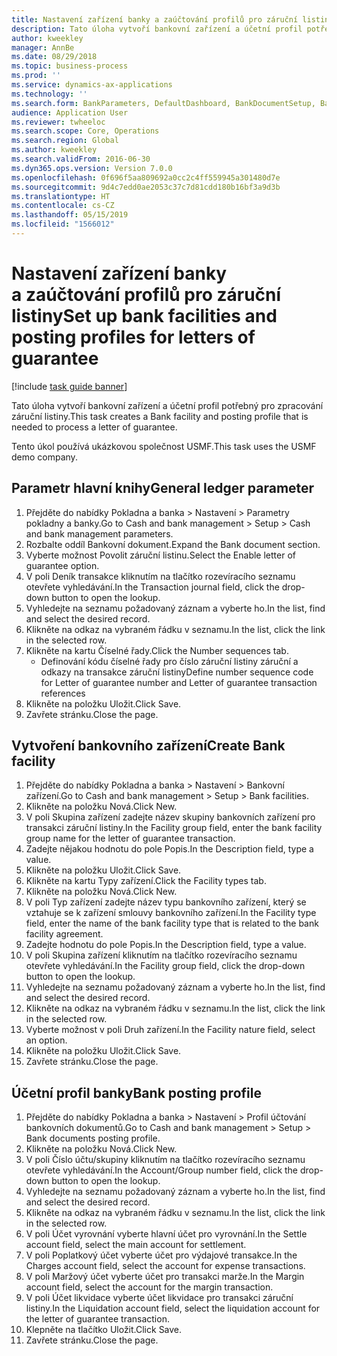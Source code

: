 ```yaml
---
title: Nastavení zařízení banky a zaúčtování profilů pro záruční listiny
description: Tato úloha vytvoří bankovní zařízení a účetní profil potřebný pro zpracování záruční listiny.
author: kweekley
manager: AnnBe
ms.date: 08/29/2018
ms.topic: business-process
ms.prod: ''
ms.service: dynamics-ax-applications
ms.technology: ''
ms.search.form: BankParameters, DefaultDashboard, BankDocumentSetup, BankDocumentPosting
audience: Application User
ms.reviewer: twheeloc
ms.search.scope: Core, Operations
ms.search.region: Global
ms.author: kweekley
ms.search.validFrom: 2016-06-30
ms.dyn365.ops.version: Version 7.0.0
ms.openlocfilehash: 0f696f5aa809692a0cc2c4ff559945a301480d7e
ms.sourcegitcommit: 9d4c7edd0ae2053c37c7d81cdd180b16bf3a9d3b
ms.translationtype: HT
ms.contentlocale: cs-CZ
ms.lasthandoff: 05/15/2019
ms.locfileid: "1566012"
---
```

# <a name="set-up-bank-facilities-and-posting-profiles-for-letters-of-guarantee"></a><span data-ttu-id="b3ac1-103">Nastavení zařízení banky a zaúčtování profilů pro záruční listiny</span><span class="sxs-lookup"><span data-stu-id="b3ac1-103">Set up bank facilities and posting profiles for letters of guarantee</span></span>

[!include [task guide banner](../../includes/task-guide-banner.md)]

<span data-ttu-id="b3ac1-104">Tato úloha vytvoří bankovní zařízení a účetní profil potřebný pro zpracování záruční listiny.</span><span class="sxs-lookup"><span data-stu-id="b3ac1-104">This task creates a Bank facility and posting profile that is needed to process a letter of guarantee.</span></span>



<span data-ttu-id="b3ac1-105">Tento úkol používá ukázkovou společnost USMF.</span><span class="sxs-lookup"><span data-stu-id="b3ac1-105">This task uses the USMF demo company.</span></span> 




## <a name="general-ledger-parameter"></a><span data-ttu-id="b3ac1-106">Parametr hlavní knihy</span><span class="sxs-lookup"><span data-stu-id="b3ac1-106">General ledger parameter</span></span>
1. <span data-ttu-id="b3ac1-107">Přejděte do nabídky Pokladna a banka > Nastavení > Parametry pokladny a banky.</span><span class="sxs-lookup"><span data-stu-id="b3ac1-107">Go to Cash and bank management > Setup > Cash and bank management parameters.</span></span>
2. <span data-ttu-id="b3ac1-108">Rozbalte oddíl Bankovní dokument.</span><span class="sxs-lookup"><span data-stu-id="b3ac1-108">Expand the Bank document section.</span></span>
3. <span data-ttu-id="b3ac1-109">Vyberte možnost Povolit záruční listinu.</span><span class="sxs-lookup"><span data-stu-id="b3ac1-109">Select the Enable letter of guarantee option.</span></span>
4. <span data-ttu-id="b3ac1-110">V poli Deník transakce kliknutím na tlačítko rozevíracího seznamu otevřete vyhledávání.</span><span class="sxs-lookup"><span data-stu-id="b3ac1-110">In the Transaction journal field, click the drop-down button to open the lookup.</span></span>
5. <span data-ttu-id="b3ac1-111">Vyhledejte na seznamu požadovaný záznam a vyberte ho.</span><span class="sxs-lookup"><span data-stu-id="b3ac1-111">In the list, find and select the desired record.</span></span>
6. <span data-ttu-id="b3ac1-112">Klikněte na odkaz na vybraném řádku v seznamu.</span><span class="sxs-lookup"><span data-stu-id="b3ac1-112">In the list, click the link in the selected row.</span></span>
7. <span data-ttu-id="b3ac1-113">Klikněte na kartu Číselné řady.</span><span class="sxs-lookup"><span data-stu-id="b3ac1-113">Click the Number sequences tab.</span></span>
    * <span data-ttu-id="b3ac1-114">Definování kódu číselné řady pro číslo záruční listiny záruční a odkazy na transakce záruční listiny</span><span class="sxs-lookup"><span data-stu-id="b3ac1-114">Define number sequence code for Letter of guarantee number and Letter of guarantee transaction references</span></span>  
8. <span data-ttu-id="b3ac1-115">Klikněte na položku Uložit.</span><span class="sxs-lookup"><span data-stu-id="b3ac1-115">Click Save.</span></span>
9. <span data-ttu-id="b3ac1-116">Zavřete stránku.</span><span class="sxs-lookup"><span data-stu-id="b3ac1-116">Close the page.</span></span>

## <a name="create-bank-facility"></a><span data-ttu-id="b3ac1-117">Vytvoření bankovního zařízení</span><span class="sxs-lookup"><span data-stu-id="b3ac1-117">Create Bank facility</span></span>
1. <span data-ttu-id="b3ac1-118">Přejděte do nabídky Pokladna a banka > Nastavení > Bankovní zařízení.</span><span class="sxs-lookup"><span data-stu-id="b3ac1-118">Go to Cash and bank management > Setup > Bank facilities.</span></span>
2. <span data-ttu-id="b3ac1-119">Klikněte na položku Nová.</span><span class="sxs-lookup"><span data-stu-id="b3ac1-119">Click New.</span></span>
3. <span data-ttu-id="b3ac1-120">V poli Skupina zařízení zadejte název skupiny bankovních zařízení pro transakci záruční listiny.</span><span class="sxs-lookup"><span data-stu-id="b3ac1-120">In the Facility group field, enter the bank facility group name for the letter of guarantee transaction.</span></span>
4. <span data-ttu-id="b3ac1-121">Zadejte nějakou hodnotu do pole Popis.</span><span class="sxs-lookup"><span data-stu-id="b3ac1-121">In the Description field, type a value.</span></span>
5. <span data-ttu-id="b3ac1-122">Klikněte na položku Uložit.</span><span class="sxs-lookup"><span data-stu-id="b3ac1-122">Click Save.</span></span>
6. <span data-ttu-id="b3ac1-123">Klikněte na kartu Typy zařízení.</span><span class="sxs-lookup"><span data-stu-id="b3ac1-123">Click the Facility types tab.</span></span>
7. <span data-ttu-id="b3ac1-124">Klikněte na položku Nová.</span><span class="sxs-lookup"><span data-stu-id="b3ac1-124">Click New.</span></span>
8. <span data-ttu-id="b3ac1-125">V poli Typ zařízení zadejte název typu bankovního zařízení, který se vztahuje se k zařízení smlouvy bankovního zařízení.</span><span class="sxs-lookup"><span data-stu-id="b3ac1-125">In the Facility type field, enter the name of the bank facility type that is related to the bank facility agreement.</span></span>
9. <span data-ttu-id="b3ac1-126">Zadejte hodnotu do pole Popis.</span><span class="sxs-lookup"><span data-stu-id="b3ac1-126">In the Description field, type a value.</span></span>
10. <span data-ttu-id="b3ac1-127">V poli Skupina zařízení kliknutím na tlačítko rozevíracího seznamu otevřete vyhledávání.</span><span class="sxs-lookup"><span data-stu-id="b3ac1-127">In the Facility group field, click the drop-down button to open the lookup.</span></span>
11. <span data-ttu-id="b3ac1-128">Vyhledejte na seznamu požadovaný záznam a vyberte ho.</span><span class="sxs-lookup"><span data-stu-id="b3ac1-128">In the list, find and select the desired record.</span></span>
12. <span data-ttu-id="b3ac1-129">Klikněte na odkaz na vybraném řádku v seznamu.</span><span class="sxs-lookup"><span data-stu-id="b3ac1-129">In the list, click the link in the selected row.</span></span>
13. <span data-ttu-id="b3ac1-130">Vyberte možnost v poli Druh zařízení.</span><span class="sxs-lookup"><span data-stu-id="b3ac1-130">In the Facility nature field, select an option.</span></span>
14. <span data-ttu-id="b3ac1-131">Klikněte na položku Uložit.</span><span class="sxs-lookup"><span data-stu-id="b3ac1-131">Click Save.</span></span>
15. <span data-ttu-id="b3ac1-132">Zavřete stránku.</span><span class="sxs-lookup"><span data-stu-id="b3ac1-132">Close the page.</span></span>

## <a name="bank-posting-profile"></a><span data-ttu-id="b3ac1-133">Účetní profil banky</span><span class="sxs-lookup"><span data-stu-id="b3ac1-133">Bank posting profile</span></span>
1. <span data-ttu-id="b3ac1-134">Přejděte do nabídky Pokladna a banka > Nastavení > Profil účtování bankovních dokumentů.</span><span class="sxs-lookup"><span data-stu-id="b3ac1-134">Go to Cash and bank management > Setup > Bank documents posting profile.</span></span>
2. <span data-ttu-id="b3ac1-135">Klikněte na položku Nová.</span><span class="sxs-lookup"><span data-stu-id="b3ac1-135">Click New.</span></span>
3. <span data-ttu-id="b3ac1-136">V poli Číslo účtu/skupiny kliknutím na tlačítko rozevíracího seznamu otevřete vyhledávání.</span><span class="sxs-lookup"><span data-stu-id="b3ac1-136">In the Account/Group number field, click the drop-down button to open the lookup.</span></span>
4. <span data-ttu-id="b3ac1-137">Vyhledejte na seznamu požadovaný záznam a vyberte ho.</span><span class="sxs-lookup"><span data-stu-id="b3ac1-137">In the list, find and select the desired record.</span></span>
5. <span data-ttu-id="b3ac1-138">Klikněte na odkaz na vybraném řádku v seznamu.</span><span class="sxs-lookup"><span data-stu-id="b3ac1-138">In the list, click the link in the selected row.</span></span>
6. <span data-ttu-id="b3ac1-139">V poli Účet vyrovnání vyberte hlavní účet pro vyrovnání.</span><span class="sxs-lookup"><span data-stu-id="b3ac1-139">In the Settle account field, select the main account for settlement.</span></span>
7. <span data-ttu-id="b3ac1-140">V poli Poplatkový účet vyberte účet pro výdajové transakce.</span><span class="sxs-lookup"><span data-stu-id="b3ac1-140">In the Charges account field, select the account for expense transactions.</span></span>
8. <span data-ttu-id="b3ac1-141">V poli Maržový účet vyberte účet pro transakci marže.</span><span class="sxs-lookup"><span data-stu-id="b3ac1-141">In the Margin account field, select the account for the margin transaction.</span></span>
9. <span data-ttu-id="b3ac1-142">V poli Účet likvidace vyberte účet likvidace pro transakci záruční listiny.</span><span class="sxs-lookup"><span data-stu-id="b3ac1-142">In the Liquidation account field, select the liquidation account for the letter of guarantee transaction.</span></span> 
10. <span data-ttu-id="b3ac1-143">Klepněte na tlačítko Uložit.</span><span class="sxs-lookup"><span data-stu-id="b3ac1-143">Click Save.</span></span>
11. <span data-ttu-id="b3ac1-144">Zavřete stránku.</span><span class="sxs-lookup"><span data-stu-id="b3ac1-144">Close the page.</span></span>

